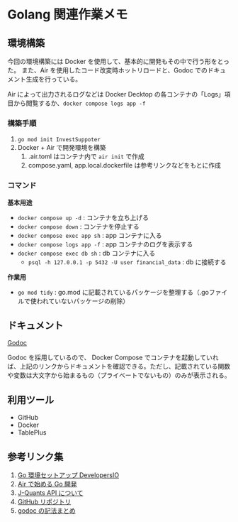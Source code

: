 # Golang 関連作業メモ

## 環境構築

今回の環境構築には Docker を使用して、基本的に開発もその中で行う形をとった。
また、Air を使用したコード改変時ホットリロードと、Godoc でのドキュメント生成を行っている。

Air によって出力されるログなどは Docker Decktop の各コンテナの「Logs」項目から閲覧するか、`docker compose logs app -f`

### 構築手順

1. `go mod init InvestSuppoter`
2. Docker + Air で開発環境を構築
    1. .air.toml はコンテナ内で `air init` で作成
    2. compose.yaml, app.local.dockerfile は参考リンクなどをもとに作成

### コマンド
**基本用途**
-   `docker compose up -d` : コンテナを立ち上げる
-   `docker compose down` : コンテナを停止する
-   `docker compose exec app sh` : app コンテナに入る
-   `docker compose logs app -f` : app コンテナのログを表示する
-   `docker compose exec db sh` : db コンテナに入る
    -   `psql -h 127.0.0.1 -p 5432 -U user financial_data` : db に接続する

**作業用**
-   `go mod tidy` : go.mod に記載されているパッケージを整理する（.goファイルで使われていないパッケージの削除）

## ドキュメント
[Godoc](http://localhost:8080/)

Godoc を採用しているので、 Docker Compose でコンテナを起動していれば、上記のリンクからドキュメントを確認できる。ただし、記載されている関数や変数は大文字から始まるもの（プライベートでないもの）のみが表示される。

## 利用ツール
- GitHub
- Docker
- TablePlus

## 参考リンク集

1. [Go 環境セットアップ DevelopersIO](https://dev.classmethod.jp/articles/go-setup-and-sample/)
2. [Air で始める Go 開発](https://zenn.dev/urakawa_jinsei/articles/a5a222f67a4fac)
3. [J-Quants API について](https://jpx.gitbook.io/j-quants-ja)
4. [GitHub リポジトリ](https://github.com/root-5/InvestSupporter)
5. [godoc の記法まとめ](https://zenn.dev/harachan/articles/db3149c1a19c32)
